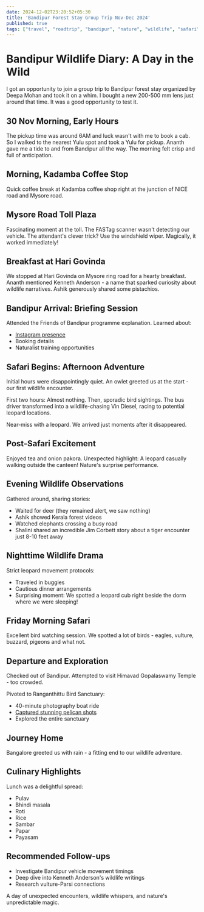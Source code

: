 ```yaml
---
date: 2024-12-02T23:20:52+05:30
title: 'Bandipur Forest Stay Group Trip Nov-Dec 2024'
published: true
tags: ["travel", "roadtrip", "bandipur", "nature", "wildlife", "safari", "photography"]
---
```

# Bandipur Wildlife Diary: A Day in the Wild

I got an opportunity to join a group trip to Bandipur forest stay organized by Deepa Mohan and took it on a whim. I bought a new 200-500 mm lens just around that time. It was a good opportunity to test it.

## 30 Nov Morning, Early Hours

The pickup time was around 6AM and luck wasn't with me to book a cab. So I walked to the nearest Yulu spot and took a Yulu for pickup. Ananth gave me a tide to and from Bandipur all the way. The morning felt crisp and full of anticipation.

## Morning, Kadamba Coffee Stop

Quick coffee break at Kadamba coffee shop right at the junction of NICE road and Mysore road.

## Mysore Road Toll Plaza

Fascinating moment at the toll. The FASTag scanner wasn't detecting our vehicle. The attendant's clever trick? Use the windshield wiper. Magically, it worked immediately!

## Breakfast at Hari Govinda

We stopped at Hari Govinda on Mysore ring road for a hearty breakfast. Ananth mentioned Kenneth Anderson - a name that sparked curiosity about wildlife narratives. Ashik generously shared some pistachios.

## Bandipur Arrival: Briefing Session

Attended the Friends of Bandipur programme explanation. Learned about:
- [Instagram presence](https://www.instagram.com/bandipur_tr/)
- Booking details
- Naturalist training opportunities

## Safari Begins: Afternoon Adventure

Initial hours were disappointingly quiet. An owlet greeted us at the start - our first wildlife encounter.

First two hours: Almost nothing. Then, sporadic bird sightings. The bus driver transformed into a wildlife-chasing Vin Diesel, racing to potential leopard locations.

Near-miss with a leopard. We arrived just moments after it disappeared.

## Post-Safari Excitement

Enjoyed tea and onion pakora. Unexpected highlight: A leopard casually walking outside the canteen! Nature's surprise performance.

## Evening Wildlife Observations

Gathered around, sharing stories:
- Waited for deer (they remained alert, we saw nothing)
- Ashik showed Kerala forest videos
- Watched elephants crossing a busy road
- Shalini shared an incredible Jim Corbett story about a tiger encounter just 8-10 feet away

## Nighttime Wildlife Drama

Strict leopard movement protocols:
- Traveled in buggies
- Cautious dinner arrangements
- Surprising moment: We spotted a leopard cub right beside the dorm where we were sleeping!

## Friday Morning Safari

Excellent bird watching session. We spotted a lot of birds - eagles, vulture, buzzard, pigeons and what not.

## Departure and Exploration

Checked out of Bandipur. Attempted to visit Himavad Gopalaswamy Temple - too crowded.

Pivoted to Ranganthittu Bird Sanctuary:
- 40-minute photography boat ride
- [Captured stunning pelican shots](https://www.instagram.com/p/DDFmkpahw1o/)
- Explored the entire sanctuary

## Journey Home

Bangalore greeted us with rain - a fitting end to our wildlife adventure.

## Culinary Highlights

Lunch was a delightful spread:
- Pulav
- Bhindi masala
- Roti
- Rice
- Sambar
- Papar
- Payasam

## Recommended Follow-ups
- Investigate Bandipur vehicle movement timings
- Deep dive into Kenneth Anderson's wildlife writings
- Research vulture-Parsi connections

A day of unexpected encounters, wildlife whispers, and nature's unpredictable magic.
